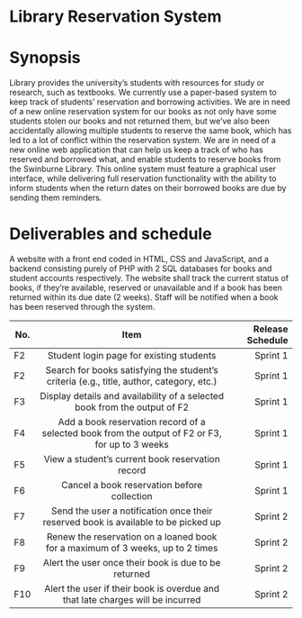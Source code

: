 # Library Reservation System

# Synopsis 
Library provides the university’s students with resources for study or research, such as textbooks. We currently use a paper-based system to keep track of students’ reservation and borrowing activities. We are in need of a new online reservation system for our books as not only have some students stolen our books and not returned them, but we’ve also been accidentally allowing multiple students to reserve the same book, which has led to a lot of conflict within the reservation system. We are in need of a new online web application that can help us keep a track of who has reserved and borrowed what, and enable students to reserve books from the Swinburne Library. This online system must feature a graphical user interface, while delivering full reservation functionality with the ability to inform students when the return dates on their borrowed books are due by sending them reminders.

# Deliverables and schedule

A website with a front end coded in HTML, CSS and JavaScript, and a backend consisting purely of PHP with 2 SQL databases for books and student accounts respectively.
The website shall track the current status of books, if they’re available, reserved or unavailable and if a book has been returned within its due date (2 weeks).
Staff will be notified when a book has been reserved through the system.

| No. |                                      Item                                                       | Release Schedule  |
| --- |:-----------------------------------------------------------------------------------------------:| -----------------:|
| F2  | Student login page for existing students                                                        |      Sprint 1     |
| F2  | Search for books satisfying the student’s criteria (e.g., title, author, category, etc.)        |      Sprint 1     |
| F3  | Display details and availability of a selected book from the output of F2                       |      Sprint 1     |
| F4  | Add a book reservation record of a selected book from the output of F2 or F3, for up to 3 weeks |      Sprint 1     |
| F5  | View a student’s current book reservation record                                                |      Sprint 1     |
| F6  | Cancel a book reservation before collection                                                     |      Sprint 1     |
| F7  | Send the user a notification once their reserved book is available to be picked up              |      Sprint 2     |
| F8  | Renew the reservation on a loaned book for a maximum of 3 weeks, up to 2 times                  |      Sprint 2     |
| F9  | Alert the user once their book is due to be returned                                            |      Sprint 2     |
| F10 | Alert the user if their book is overdue and that late charges will be incurred                  |      Sprint 2     |
